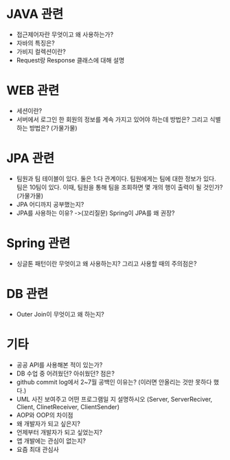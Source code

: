 # JAVA 관련

- 접근제어자란 무엇이고 왜 사용하는가?
- 자바의 특징은?
- 가비지 컬렉션이란?
- Request랑 Response 클래스에 대해 설명

# WEB 관련

- 세션이란?
- 서버에서 로그인 한 회원의 정보를 계속 가지고 있어야 하는데 방법은? 그리고 식별하는 방법은? (가물가물)

# JPA 관련

- 팀원과 팀 테이블이 있다. 둘은 1:다 관계이다. 팀원에게는 팀에 대한 정보가 있다. 팀은 10팀이 있다. 이때, 팀원을 통해 팀을 조회하면 몇 개의 행이 출력이 될 것인가? (가물가물)
- JPA 어디까지 공부했는지?
- JPA를 사용하는 이유? ->(꼬리질문) Spring이 JPA를 왜 권장?

# Spring 관련

- 싱글톤 패턴이란 무엇이고 왜 사용하는지? 그리고 사용할 때의 주의점은?

# DB 관련

- Outer Join이 무엇이고 왜 하는지?

# 기타

- 공공 API를 사용해본 적이 있는가?
- DB 수업 중 어려웠던? 아쉬웠던? 점은?
- github commit log에서 2~7월 공백인 이유는? (이러면 안올리는 것만 못하다 했다.)
- UML 사진 보여주고 어떤 프로그램일 지 설명하시오 (Server, ServerReciver, Client, ClinetReceiver, ClientSender)
- AOP와 OOP의 차이점
- 왜 개발자가 되고 싶은지?
- 언제부터 개발자가 되고 싶었는지?
- 앱 개발에는 관심이 없는지?
- 요즘 최대 관심사
